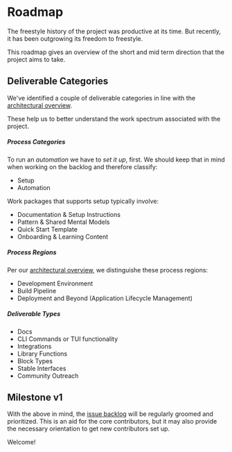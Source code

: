 # Roadmap

The freestyle history of the project was productive at its time.
But recently, it has been outgrowing its freedom to freestyle.

This roadmap gives an overview of the short and mid term direction that the project aims to take.

## Deliverable Categories

We've identified a couple of deliverable categories in line with the [architectural overview](./ARCHITECTURE.md).

These help us to better understand the work spectrum associated with the project.

##### Process Categories

To run an _automation_ we have to _set it up_, first.
We should keep that in mind when working on the backlog and therefore classify:

- Setup
- Automation

Work packages that supports setup typically involve:

- Documentation & Setup Instructions
- Pattern & Shared Mental Models
- Quick Start Template
- Onboarding & Learning Content

##### Process Regions

Per our [architectural overview](./ARCHITECTURE.md), we distinguishe these process regions:

- Development Environment
- Build Pipeline
- Deployment and Beyond (Application Lifecycle Management)

##### Deliverable Types

- Docs
- CLI Commands or TUI functionality
- Integrations
- Library Functions
- Block Types
- Stable Interfaces
- Community Outreach

## Milestone v1

With the above in mind, the [issue backlog](https://github.com/divnix/std/issues) will be regularly groomed and prioritized.
This is an aid for the core contributors, but it may also provide the necessary orientation to get new contributors set up.

Welcome!
